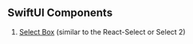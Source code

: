 ## SwiftUI Components

1. [Select Box](./SelectBox/README.md) (similar to the React-Select or Select 2)